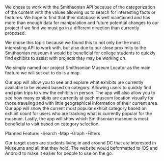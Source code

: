 We chose to work with the Smithsonian API because of the categorization of the content
with the values allowing us to search for interesting facts or features.  We hope to find that their
database is well maintained and has more than enough data for manipulation and future potential
changes to our project if we find we must go in a different direction than currently proposed.

We chose this topic because we found this to not only be the most interesting API to work
with, but also due to our close proximity to the Smithsonian museum it would be beneficial for
college students to quickly find exhibits to assist with projects they may be working on.

We simply named our project Smithsonian Museum Locator as the main feature we will set out to do is a map.

Our app will allow you to see and explore what exhibits are currently available to be viewed
based on category. Allowing users to quickly find and plan trips to  view the exhibits in person.
The app will also allow you to see how many exhibits are currently at each museum location
visually for those traveling and with little geographical information of their current area.  Our
app will show the current most popular exhibit category based on exhibit count for users who are
tracking what is currently popular for the museum. Lastly, the app will show which Smithsonian
museum is most beneficial to visit based on category selection.

Planned Feature:
-Search
-Map
-Graph
-Filters

Our target users are students living in and around DC that are interested in Museums and all that they hold. The website would beformatted to IOS and Android to make it easier for people to use on the go.
